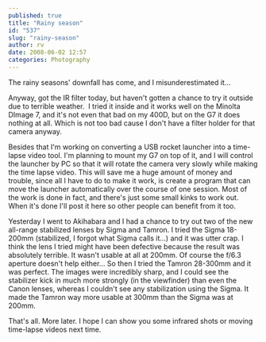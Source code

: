 ```yaml
---
published: true
title: "Rainy season"
id: "537"
slug: "rainy-season"
author: rv
date: 2008-06-02 12:57
categories: Photography
---
```

The rainy seasons' downfall has come, and I misunderestimated it...

Anyway, got the IR filter today, but haven't gotten a chance to try it outside due to terrible weather.  I tried it inside and it works well on the Minolta DImage 7, and it's not even that bad on my 400D, but on the G7 it does nothing at all. Which is not too bad cause I don't have a filter holder for that camera anyway.

Besides that I'm working on converting a USB rocket launcher into a time-lapse video tool. I'm planning to mount my G7 on top of it, and I will control the launcher by PC so that it will rotate the camera very slowly while making the time lapse video. This will save me a huge amount of money and trouble, since all I have to do to make it work, is create a program that can move the launcher automatically over the course of one session. Most of the work is done in fact, and there's just some small kinks to work out. When it's done I'll post it here so other people can benefit from it too.

Yesterday I went to Akihabara and I had a chance to try out two of the new all-range stabilized lenses by Sigma and Tamron. I tried the Sigma 18-200mm (stabilized, I forgot what Sigma calls it...) and it was utter crap. I think the lens I tried might have been defective because the result was absolutely terrible. It wasn't usable at all at 200mm. Of course the f/6.3 aperture doesn't help either... So then I tried the Tamron 28-300mm and it was perfect. The images were incredibly sharp, and I could see the stabilizer kick in much more strongly (in the viewfinder) than even the Canon lenses, whereas I couldn't see any stabilization using the Sigma. It made the Tamron way more usable at 300mm than the Sigma was at 200mm.

That's all. More later. I hope I can show you some infrared shots or moving time-lapse videos next time.